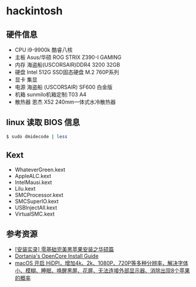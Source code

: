 # hackintosh

## 硬件信息

* CPU    i9-9900k 酷睿八核
* 主板    Asus/华硕 ROG STRIX Z390-I GAMING  
* 内存    海盗船(USCORSAIR)DDR4 3200 32GB
* 硬盘    Intel 512G  SSD固态硬盘 M.2 760P系列 
* 显卡    集显
* 电源    海盗船 (USCORSAIR) SF600 白金版
* 机箱    sunmilo机箱定制:T03 A4
* 散热器  恩杰 X52 240mm一体式水冷散热器

## linux 读取 BIOS 信息

```sh
$ sudo dmidecode | less
```

## Kext

* WhateverGreen.kext
* AppleALC.kext
* IntelMausi.kext
* Lilu.kext
* SMCProcessor.kext
* SMCSuperIO.kext
* USBInjectAll.kext
* VirtualSMC.kext

## 参考资源

* [\[安装实录\] 零基础完美黑苹果安装之华硕篇](https://zhuanlan.zhihu.com/p/55991446)
* [Dortania's OpenCore Install Guide](https://dortania.github.io/OpenCore-Install-Guide/)
* [macOS 开启 HiDPI，增加4k、2k、1080P、720P等多种分辨率，解决字体小、模糊、睡眠、唤醒黑屏、花屏、无法连接外部显示器、消除出现8个苹果的概率](http://imacos.top/2019/10/08/2319/)

